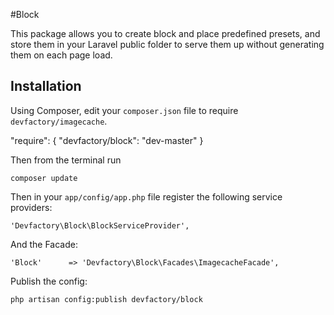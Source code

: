 #Block

This package allows you to create block and place predefined presets, and store them in your Laravel public folder to serve them up without generating them on each page load.

## Installation

Using Composer, edit your `composer.json` file to require `devfactory/imagecache`.

  "require": {
    "devfactory/block": "dev-master"
  }

Then from the terminal run

    composer update

Then in your `app/config/app.php` file register the following service providers:

    'Devfactory\Block\BlockServiceProvider',

And the Facade:

    'Block'      => 'Devfactory\Block\Facades\ImagecacheFacade',

Publish the config:

    php artisan config:publish devfactory/block


